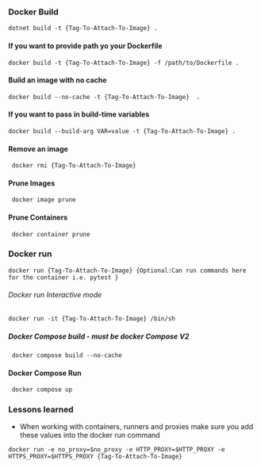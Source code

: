 ### Docker Build
``dotnet build -t {Tag-To-Attach-To-Image} .``

#### If you want to provide path yo your Dockerfile
`` docker build -t {Tag-To-Attach-To-Image} -f /path/to/Dockerfile . ``

#### Build an image with no cache
`` docker build --no-cache -t {Tag-To-Attach-To-Image}  . ``

#### If you want to pass in build-time variables
`` docker build --build-arg VAR=value -t {Tag-To-Attach-To-Image} . ``

#### Remove an image
`` docker rmi {Tag-To-Attach-To-Image}``

#### Prune Images
`` docker image prune``

#### Prune Containers
`` docker container prune``


### Docker run
``docker run {Tag-To-Attach-To-Image} {Optional:Can run commands here for the container i.e. pytest }``

###### Docker run Interactive mode
`` docker run -it {Tag-To-Attach-To-Image} /bin/sh ``

##### Docker Compose build - must be docker Compose V2
`` docker compose build --no-cache``

#### Docker Compose Run
`` docker compose up``


### Lessons learned
- When working with containers, runners and proxies make sure you add these values into the docker run command
```
docker run -e no_proxy=$no_proxy -e HTTP_PROXY=$HTTP_PROXY -e HTTPS_PROXY=$HTTPS_PROXY {Tag-To-Attach-To-Image}
```
